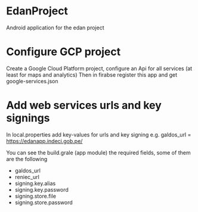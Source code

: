 # EdanProject
Android application for the edan project

# Configure GCP project
Create a Google Cloud Platform project, configure an Api for all services (at least for maps and analytics)
Then in firabse register this app and get google-services.json

# Add web services urls and key signings
In local.properties add key-values for urls and key signing
e.g. galdos_url = https://edanapp.indeci.gob.pe/

You can see the build.grale (app module) the required fields, some of them are the following

- galdos_url
- reniec_url
- signing.key.alias
- signing.key.password
- signing.store.file
- signing.store.password 
